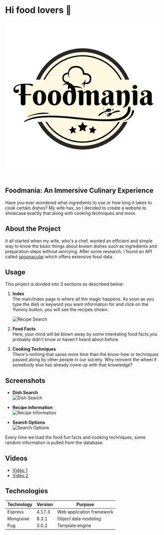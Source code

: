 # Hi food lovers 👋

![Foodmania Logo](https://github.com/andresafag/food/blob/master/public/images/foodmania_logo.png "Logo")

## Foodmania: An Immersive Culinary Experience

Have you ever wondered what ingredients to use or how long it takes to cook certain dishes? My wife has, so I decided to create a website to showcase exactly that along with cooking techniques and more.

## About the Project

It all started when my wife, who's a chef, wanted an efficient and simple way to know the basic things about known dishes such as ingredients and preparation steps without worrying. After some research, I found an API called [spoonacular](https://spoonacular.com/food-api) which offers extensive food data.

## Usage

This project is divided into 3 sections as described below:

1. **Index**   
   The main/index page is where all the magic happens. As soon as you type the dish or keyword you want information for and click on the Yummy button, you will see the recipes shown.

   ![Recipe Search](https://github.com/andresafag/food/assets/99931537/4fb6dcda-1d1b-41c9-ade2-15a3f19c1bed)

2. **Food Facts**   
   Here, your mind will be blown away by some interesting food facts you probably didn't know or haven't heard about before.

3. **Cooking Techniques**   
   There's nothing that saves more time than the know-how or techniques passed along by other people in our society. Why reinvent the wheel if somebody else has already come up with that knowledge?

## Screenshots

- **Dish Search**  
  ![Dish Search](https://github.com/andresafag/food/assets/99931537/32666a30-3ced-47d5-80a6-ec6c1e8ec795)

- **Recipe Information**  
  ![Recipe Information](https://github.com/andresafag/food/assets/99931537/6f17626e-5520-4bd4-b480-6902a0d15078)

- **Search Options**  
  ![Search Options](https://github.com/andresafag/food/assets/99931537/5ae1215b-4709-4f48-bb24-4a6c14ec313c)

Every time we load the food fun facts and cooking techniques, some random information is pulled from the database.

## Videos

- [Video 1](https://github.com/andresafag/food/assets/99931537/e9843c38-448b-4f67-a9b0-c2a47ac800c3)
- [Video 2](https://github.com/andresafag/food/assets/99931537/940cdafc-b9e8-44b0-8b82-37104b28c336)

## Technologies

| Technology  | Version | Purpose                    |
| ----------- | ------- | -------------------------- |
| Express     | 4.17.3  | Web application framework  |
| Mongoose    | 8.3.1   | Object data modeling       |
| Pug         | 3.0.2   | Template engine            |
